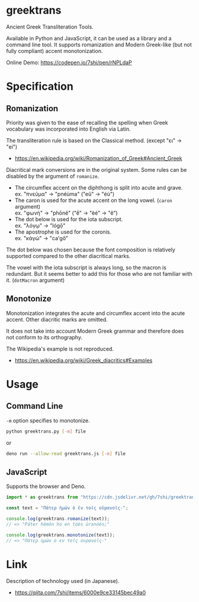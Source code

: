 # greektrans

Ancient Greek Transliteration Tools.

Available in Python and JavaScript, it can be used as a library and a command line tool. It supports romanization and Modern Greek-like (but not fully compliant) accent monotonization.

Online Demo: https://codepen.io/7shi/pen/rNPLdaP

# Specification

## Romanization

Priority was given to the ease of recalling the spelling when Greek vocabulary was incorporated into English via Latin.

The transliteration rule is based on the Classical method. (except "ει" -> "ei")

* https://en.wikipedia.org/wiki/Romanization_of_Greek#Ancient_Greek

Diacritical mark conversions are in the original system. Some rules can be disabled by the argument of `romanize`.

* The circumflex accent on the diphthong is split into acute and grave.  
  ex. "πνεῦμα" -> "pnéùma" ("eû" -> "éù")
* The caron is used for the acute accent on the long vowel. (`caron` argument)  
  ex. "φωνή" -> "phōně" ("ḗ" -> "èé" -> "ě")
* The dot below is used for the iota subscript.  
  ex. "λόγῳ" -> "lógọ̄"
* The apostrophe is used for the coronis.  
  ex. "κἀγώ" -> "ca'gǒ"

The dot below was chosen because the font composition is relatively supported compared to the other diacritical marks.

The vowel with the iota subscript is always long, so the macron is redundant. But it seems better to add this for those who are not familiar with it. (`dotMacron` argument)

## Monotonize

Monotonization integrates the acute and circumflex accent into the acute accent. Other diacritic marks are omitted.

It does not take into account Modern Greek grammar and therefore does not conform to its orthography.

The Wikipedia's example is not reproduced.

* https://en.wikipedia.org/wiki/Greek_diacritics#Examples

# Usage

## Command Line

`-m` option specifies to monotonize.

```sh
python greektrans.py [-m] file
```

or

```sh
deno run --allow-read greektrans.js [-m] file
```

## JavaScript

Supports the browser and Deno.

```js
import * as greektrans from "https://cdn.jsdelivr.net/gh/7shi/greektrans@0.5/greektrans.min.js";

const text = "Πάτερ ἡμῶν ὁ ἐν τοῖς οὐρανοῖς·";

console.log(greektrans.romanize(text));
// => "Páter hēmôn ho en tóès ūranóès;"

console.log(greektrans.monotonize(text));
// => "Πάτερ ημών ο εν τοίς ουρανοίς·"
```

# Link

Description of technology used (in Japanese).

* https://qiita.com/7shi/items/6000e9ce33145bec49a0
